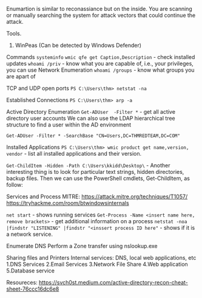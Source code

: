 Enumartion is similar to reconassiance but on the inside. You are scanning or manually searching the system for attack vectors that could continue the attack.

Tools.
1. WinPeas (Can be detected by Windows Defender) 


Commands 
``systeminfo`` 
``wmic qfe get Caption,Description`` - check installed updates 
``whoami /priv`` - know what you are capable of, i.e., your privileges, you can use
Network Enumeration
`whoami /groups` - know what groups you are apart of

TCP and UDP open ports
```PS C:\Users\thm> netstat -na```

Established Connections
```PS C:\Users\thm> arp -a```

Active Directory Enumeration
```Get-ADUser  -Filter *``` -  get all active directory user accounts
We can also use the LDAP hierarchical tree structure to find a user within the AD environment

``Get-ADUser -Filter * -SearchBase "CN=Users,DC=THMREDTEAM,DC=COM"``

Installed Applications
``PS C:\Users\thm> wmic product get name,version, vendor`` - list all installed applications and their version.

``Get-ChildItem -Hidden -Path C:\Users\kkidd\Desktop\`` - Another interesting thing is to look for particular text strings, hidden directories, backup files. Then we can use the PowerShell cmdlets, Get-ChildItem, as follow:



Services and Process
MITRE: https://attack.mitre.org/techniques/T1057/
https://tryhackme.com/room/btwindowsinternals

`net start` - shows running services 
`Get-Process -Name <insert name here, remove brackets>` - get additional information on a process 
`netstat -noa |findstr "LISTENING" |findstr "<inssert process ID here"` - shows if it is a network service.

Enumerate DNS
Perform a Zone transfer using nslookup.exe


Sharing files and Printers
Internal services: DNS, local web applications, etc
1.DNS Services
2.Email Services
3.Network File Share
4.Web application
5.Database service





Resoureces: 
https://svch0st.medium.com/active-directory-recon-cheat-sheet-76ccc16dc6e8
